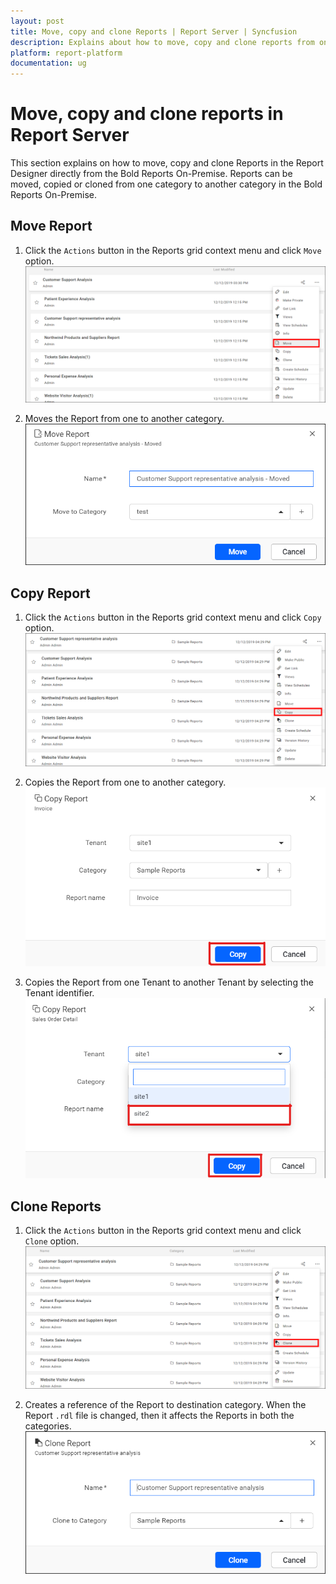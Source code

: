 ```yaml
---
layout: post
title: Move, copy and clone Reports | Report Server | Syncfusion
description: Explains about how to move, copy and clone reports from one category to another category in the Bold Reports On-Premise.
platform: report-platform
documentation: ug
---
```


# Move, copy and clone reports in Report Server

This section explains on how to move, copy and clone Reports in the Report Designer directly from the Bold Reports On-Premise. Reports can be moved, copied or cloned from one category to another category in the Bold Reports On-Premise.

## Move Report

1. Click the `Actions` button in the Reports grid context menu and click `Move` option.
    ![Move Report in context menu](/static/assets/on-premise/images/manage-content/manage-reports/move-report-option.png)

2. Moves the Report from one to another category.
    ![Move Reports](/static/assets/on-premise/images/manage-content/manage-reports/move-report.png)

## Copy Report

1. Click the `Actions` button in the Reports grid context menu and click `Copy` option.
    ![Move Report in context menu](/static/assets/on-premise/images/manage-content/manage-reports/copy-report-option.png)

2. Copies the Report from one to another category.
    ![Copy Reports](/static/assets/on-premise/images/manage-content/manage-reports/copy-report.png)

3. Copies the Report from one Tenant to another Tenant by selecting the Tenant identifier.
    ![Copy Report to Tenant](/static/assets/on-premise/images/manage-content/manage-reports/copy-report-to-tenant.png)

## Clone Reports

1. Click the `Actions` button in the Reports grid context menu and click `Clone` option.
    ![Move Report in context menu](/static/assets/on-premise/images/manage-content/manage-reports/clone-report-option.png)

2. Creates a reference of the Report to destination category. When the Report `.rdl` file is changed, then it affects the Reports in both the categories.
    ![Clone Reports](/static/assets/on-premise/images/manage-content/manage-reports/clone-report.png)
